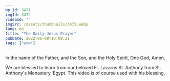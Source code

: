 ```yaml
---
wp_id: 3471
imgId: 3472
videoId: ""
imgSrc: /assets/thumbnails/3472.webp
lang: en
title: "The Daily Jesus Prayer"
pubDate: 2022-06-08T10:09:21
tags: ["wow"]
---
```


<p>In the name of the Father, and the Son, and the Holy Spirit, One God, Amen. </p>
<p>We are blessed to learn from our beloved Fr. Lazarus St. Anthony from St. Anthony's Monastery, Egypt. This video is of course used with his blessing.</p>
